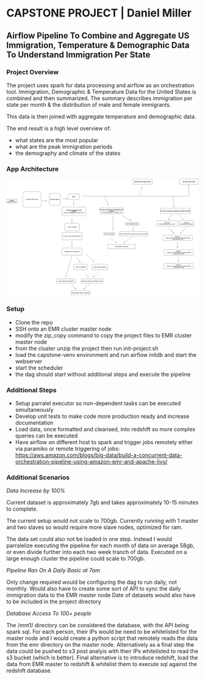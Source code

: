 # CAPSTONE PROJECT | Daniel Miller

## Airflow Pipeline To Combine and Aggregate US Immigration, Temperature & Demographic Data To Understand Immigration Per State

### Project Overview

The project uses spark for data processing and airflow as an orchestration tool. Immigration, Demographic & Temperature Data for the United States is combined and then summarized. The summary describes immigration per state per month & the distribution of male and female immigrants. 

This data is then joined with aggregate temperature and demographic data.

The end result is a high level overview of:

* what states are the most popular
* what are the peak immigration periods
* the demography and climate of the states

### App Architecture

![App Architecture Diagram](diagrams/capstone_uml.jpg)

### Setup

* Clone the repo 
* SSH onto an EMR cluster master node
* modify the zip_copy command to copy the project files to EMR cluster master node
* from the cluster unzip the project then run init-project.sh
* load the capstone-venv environment and run airflow initdb and start the webserver
* start the scheduler 
* the dag should start without additional steps and execute the pipeline

### Additional Steps

* Setup parralel executor so non-dependent tasks can be executed simultaneously 
* Develop unit tests to make code more production ready and increase documentation
* Load data, once formatted and cleansed, into redshift so more complex queries can be executed 
* Have airflow on different host to spark and trigger jobs remotely either via paramiko or remote triggering of jobs: 
https://aws.amazon.com/blogs/big-data/build-a-concurrent-data-orchestration-pipeline-using-amazon-emr-and-apache-livy/


### Additional Scenarios

*Data Increase by 100%*

Current dataset is approximately 7gb and takes approximately 10-15 minutes to complete. 

The current setup would not scale to 700gb. Currently running with 1 master and two slaves so would require more slave nodes, optimized for ram.

The data set could also not be loaded in one step. Instead I would parralelize executing the pipeline for each month of data on average 58gb, or even divide further into each two week tranch of data. Executed on a large enough cluster the pipeline could scale to 700gb.

*Pipeline Ran On A Daily Basic at 7am*

Only change required would be configuring the dag to run daily, not monthly.
Would also have to create some sort of API to sync the daily immigration data to the EMR master node
Date of datasets would also have to be included in the project directory

*Database Access To 100+ people*

The /mnt1/ directory can be considered the database, with the API being spark sql.
For each person, their IPs would be need to be whitelisted for the master node and I would create a python script that remotely reads the data from the emr directory on the master node.
Alternatively as a final step the data could be pushed to s3 post analyis with their IPs whitelisted to read the s3 bucket (which is better).
Final alternative is to introduce redshift, load the data from EMR master to redshift & whitelist them to execute sql against the redshift database.
